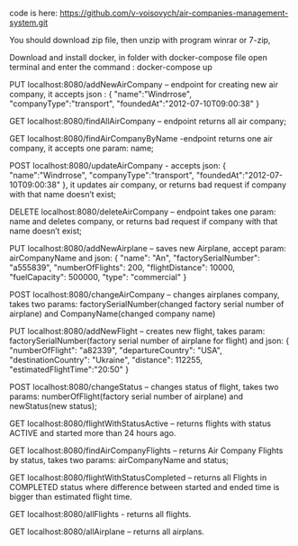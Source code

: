 code is here: https://github.com/v-voisovych/air-companies-management-system.git

You should download zip file, then unzip with program winrar or 7-zip,

Download and install docker, in folder with docker-compose file open terminal and enter the command : docker-compose up

PUT  localhost:8080/addNewAirCompany – endpoint for creating new air company, it accepts json : 
{
    "name":"Windrrose",
    "companyType":"transport",
    "foundedAt":"2012-07-10T09:00:38"
}

GET localhost:8080/findAllAirCompany – endpoint returns all air company;

GET localhost:8080/findAirCompanyByName -endpoint returns one air company, it accepts one param: name;

POST localhost:8080/updateAirCompany - accepts json: 
{
    "name":"Windrrose",
    "companyType":"transport",
    "foundedAt":"2012-07-10T09:00:38"
}, it updates air company, or returns bad request if company with that name doesn’t exist;

DELETE localhost:8080/deleteAirCompany – endpoint takes one param: name and deletes company, or returns bad request if company with that name doesn’t exist;

PUT localhost:8080/addNewAirplane – saves new Airplane, accept param: airCompanyName and json:
{
    "name": "An",
    "factorySerialNumber": "a555839",
    "numberOfFlights": 200,
    "flightDistance": 10000,
    "fuelCapacity": 500000,
    "type": "commercial"
}

POST localhost:8080/changeAirCompany – changes airplanes company, takes two params: factorySerialNumber(changed factory serial number of airplane) and CompanyName(changed company name)

PUT localhost:8080/addNewFlight – creates new flight, takes param: factorySerialNumber(factory serial number of airplane for flight) and json: 
{
    "numberOfFlight": "a82339",
    "departureCountry": "USA",
    "destinationCountry": "Ukraine",
    "distance": 112255,
    "estimatedFlightTime":"20:50"
}

POST localhost:8080/changeStatus – changes status of flight, takes two params: numberOfFlight(factory serial number of airplane) and newStatus(new status);

GET localhost:8080/flightWithStatusActive – returns flights with status ACTIVE and started more than 24 hours ago.

GET localhost:8080/findAirCompanyFlights – returns Air Company Flights by status, takes two params: airCompanyName and status;

GET localhost:8080/flightWithStatusCompleted – returns all Flights in COMPLETED status where difference between started and ended time is bigger than estimated flight time.

GET localhost:8080/allFlights - returns all flights.

GET localhost:8080/allAirplane – returns all airplans. 


